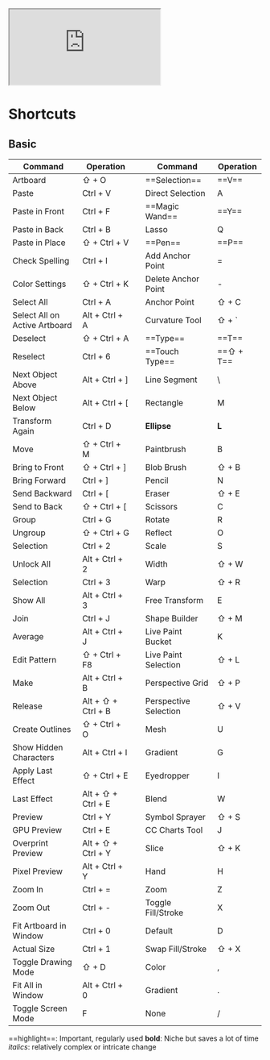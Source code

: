 <iframe src="https://www.youtube.com/embed/Ib8UBwu3yGA?si=tR0wwQOa_iqsh_u6" title="YouTube video player"  allow="accelerometer; autoplay; clipboard-write; encrypted-media; gyroscope; picture-in-picture; web-share" allowfullscreen></iframe>

# Shortcuts

## Basic

| Command                       | Operation          |     | Command               | Operation |
| ----------------------------- | ------------------ | --- | --------------------- | --------- |
| Artboard                      | ⇧ + O              |     | ==Selection==         | ==V==     |
| Paste                         | Ctrl + V           |     | Direct Selection      | A         |
| Paste in Front                | Ctrl + F           |     | ==Magic Wand==        | ==Y==     |
| Paste in Back                 | Ctrl + B           |     | Lasso                 | Q         |
| Paste in Place                | ⇧ + Ctrl + V       |     | ==Pen==               | ==P==     |
| Check Spelling                | Ctrl + I           |     | Add Anchor Point      | =         |
| Color Settings                | ⇧ + Ctrl + K       |     | Delete Anchor Point   | -         |
| Select All                    | Ctrl + A           |     | Anchor Point          | ⇧ + C     |
| Select All on Active Artboard | Alt + Ctrl + A     |     | Curvature Tool        | ⇧ + `     |
| Deselect                      | ⇧ + Ctrl + A       |     | ==Type==              | ==T==     |
| Reselect                      | Ctrl + 6           |     | ==Touch Type==        | ==⇧ + T== |
| Next Object Above             | Alt + Ctrl + ]     |     | Line Segment          | \\        |
| Next Object Below             | Alt + Ctrl + [     |     | Rectangle             | M         |
| Transform Again               | Ctrl + D           |     | **Ellipse**           | **L**     |
| Move                          | ⇧ + Ctrl + M       |     | Paintbrush            | B         |
| Bring to Front                | ⇧ + Ctrl + ]       |     | Blob Brush            | ⇧ + B     |
| Bring Forward                 | Ctrl + ]           |     | Pencil                | N         |
| Send Backward                 | Ctrl + [           |     | Eraser                | ⇧ + E     |
| Send to Back                  | ⇧ + Ctrl + [       |     | Scissors              | C         |
| Group                         | Ctrl + G           |     | Rotate                | R         |
| Ungroup                       | ⇧ + Ctrl + G       |     | Reflect               | O         |
| Selection                     | Ctrl + 2           |     | Scale                 | S         |
| Unlock All                    | Alt + Ctrl + 2     |     | Width                 | ⇧ + W     |
| Selection                     | Ctrl + 3           |     | Warp                  | ⇧ + R     |
| Show All                      | Alt + Ctrl + 3     |     | Free Transform        | E         |
| Join                          | Ctrl + J           |     | Shape Builder         | ⇧ + M     |
| Average                       | Alt + Ctrl + J     |     | Live Paint Bucket     | K         |
| Edit Pattern                  | ⇧ + Ctrl + F8      |     | Live Paint Selection  | ⇧ + L     |
| Make                          | Alt + Ctrl + B     |     | Perspective Grid      | ⇧ + P     |
| Release                       | Alt + ⇧ + Ctrl + B |     | Perspective Selection | ⇧ + V     |
| Create Outlines               | ⇧ + Ctrl + O       |     | Mesh                  | U         |
| Show Hidden Characters        | Alt + Ctrl + I     |     | Gradient              | G         |
| Apply Last Effect             | ⇧ + Ctrl + E       |     | Eyedropper            | I         |
| Last Effect                   | Alt + ⇧ + Ctrl + E |     | Blend                 | W         |
| Preview                       | Ctrl + Y           |     | Symbol Sprayer        | ⇧ + S     |
| GPU Preview                   | Ctrl + E           |     | CC Charts Tool        | J         |
| Overprint Preview             | Alt + ⇧ + Ctrl + Y |     | Slice                 | ⇧ + K     |
| Pixel Preview                 | Alt + Ctrl + Y     |     | Hand                  | H         |
| Zoom In                       | Ctrl + =           |     | Zoom                  | Z         |
| Zoom Out                      | Ctrl + -           |     | Toggle Fill/Stroke    | X         |
| Fit Artboard in Window        | Ctrl + 0           |     | Default               | D         |
| Actual Size                   | Ctrl + 1           |     | Swap Fill/Stroke      | ⇧ + X     |
| Toggle Drawing Mode           | ⇧ + D              |     | Color                 | ,         |
| Fit All in Window             | Alt + Ctrl + 0     |     | Gradient              | .         |
| Toggle Screen Mode            | F                  |     | None                  | /         |


==highlight==: Important, regularly used
**bold**: Niche but saves a lot of time
*italics*: relatively complex or intricate change 
